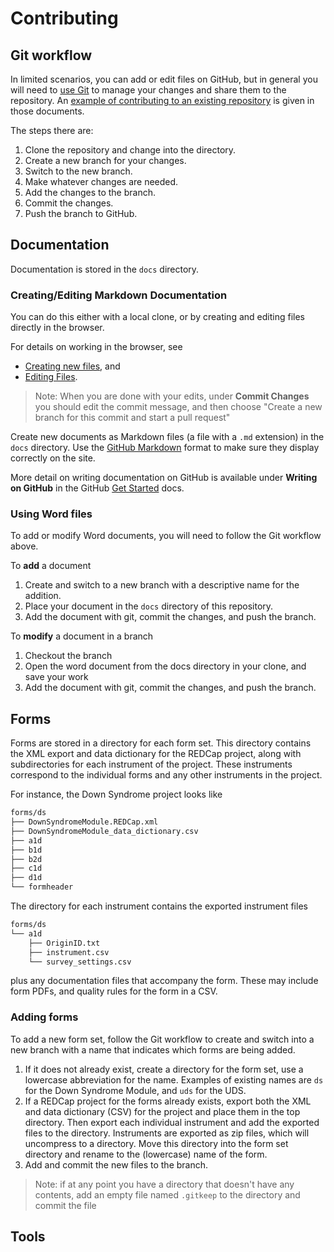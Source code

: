 # Contributing

## Git workflow

In limited scenarios, you can add or edit files on GitHub, but in general you will need to [use Git](https://docs.github.com/en/get-started/using-git) to manage your changes and share them to the repository.
An [example of contributing to an existing repository](https://docs.github.com/en/get-started/using-git/about-git#example-contribute-to-an-existing-repository) is given in those documents.

The steps there are:
1. Clone the repository and change into the directory.
2. Create a new branch for your changes.
3. Switch to the new branch.
4. Make whatever changes are needed.
5. Add the changes to the branch.
6. Commit the changes.
7. Push the branch to GitHub.


## Documentation

Documentation is stored in the `docs` directory.

### Creating/Editing Markdown Documentation
You can do this either with a local clone, or by creating and editing files directly in the browser.

For details on working in the browser, see
* [Creating new files](https://docs.github.com/en/repositories/working-with-files/managing-files/creating-new-files), and
* [Editing Files](https://docs.github.com/en/repositories/working-with-files/managing-files/editing-files).

> Note: When you are done with your edits, under **Commit Changes** you should edit the commit message, and then choose "Create a new branch for this commit and start a pull request"

Create new documents as Markdown files (a file with a `.md` extension) in the `docs` directory.
Use the [GitHub Markdown](https://docs.github.com/en/get-started/writing-on-github/getting-started-with-writing-and-formatting-on-github/basic-writing-and-formatting-syntax)
format to make sure they display correctly on the site.

More detail on writing documentation on GitHub is available under **Writing on GitHub** in the GitHub [Get Started](https://docs.github.com/en/get-started) docs.

### Using Word files

To add or modify Word documents, you will need to follow the Git workflow above.

To **add** a document

1. Create and switch to a new branch with a descriptive name for the addition.
2. Place your document in the `docs` directory of this repository.
3. Add the document with git, commit the changes, and push the branch.

To **modify** a document in a branch

1. Checkout the branch
2. Open the word document from the docs directory in your clone, and save your work
3. Add the document with git, commit the changes, and push the branch.


## Forms

Forms are stored in a directory for each form set.
This directory contains the XML export and data dictionary for the REDCap project, 
along with subdirectories for each instrument of the project.
These instruments correspond to the individual forms and any other instruments in the project.

For instance, the Down Syndrome project looks like

```bash
forms/ds
├── DownSyndromeModule.REDCap.xml
├── DownSyndromeModule_data_dictionary.csv
├── a1d
├── b1d
├── b2d
├── c1d
├── d1d
└── formheader
```

The directory for each instrument contains the exported instrument files

```bash
forms/ds
└── a1d
    ├── OriginID.txt
    ├── instrument.csv
    └── survey_settings.csv
```

plus any documentation files that accompany the form.
These may include form PDFs, and quality rules for the form in a CSV.

### Adding forms

To add a new form set, follow the Git workflow to create and switch into a new 
branch with a name that indicates which forms are being added.

1. If it does not already exist, create a directory for the form set, use a 
   lowercase abbreviation for the name.
   Examples of existing names are `ds` for the Down Syndrome Module, and `uds` 
   for the UDS.
2. If a REDCap project for the forms already exists, export both the XML and
   data dictionary (CSV) for the project and place them in the top directory.
   Then export each individual instrument and add the exported files to the 
   directory.
   Instruments are exported as zip files, which will uncompress to a directory.
   Move this directory into the form set directory and rename to the (lowercase)
   name of the form.
3. Add and commit the new files to the branch.

> Note: if at any point you have a directory that doesn't have any contents,
add an empty file named `.gitkeep` to the directory and commit the file


## Tools


